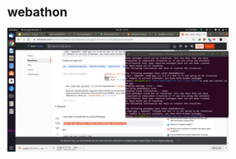 # webathon



![Image](https://github.com/abhinav580/webathon/blob/master/Screenshot%20from%202020-01-25%2023-12-15.png)
